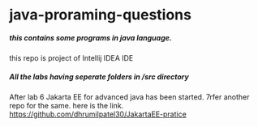 # java-proraming-questions

##### this contains some programs in java language.
this repo is project of Intellij IDEA IDE
##### All the labs having seperate folders in /src directory
After lab 6 Jakarta EE for advanced java has been started.
7rfer another repo for the same.
here is the link.
https://github.com/dhrumilpatel30/JakartaEE-pratice
